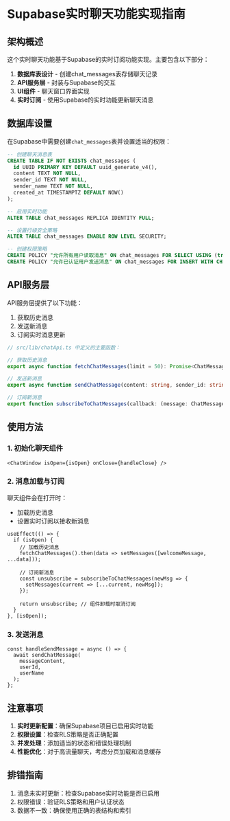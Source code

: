 # Supabase实时聊天功能实现指南

## 架构概述

这个实时聊天功能基于Supabase的实时订阅功能实现。主要包含以下部分：

1. **数据库表设计** - 创建chat_messages表存储聊天记录
2. **API服务层** - 封装与Supabase的交互
3. **UI组件** - 聊天窗口界面实现
4. **实时订阅** - 使用Supabase的实时功能更新聊天消息

## 数据库设置

在Supabase中需要创建`chat_messages`表并设置适当的权限：

```sql
-- 创建聊天消息表
CREATE TABLE IF NOT EXISTS chat_messages (
  id UUID PRIMARY KEY DEFAULT uuid_generate_v4(),
  content TEXT NOT NULL,
  sender_id TEXT NOT NULL,
  sender_name TEXT NOT NULL,
  created_at TIMESTAMPTZ DEFAULT NOW()
);

-- 启用实时功能
ALTER TABLE chat_messages REPLICA IDENTITY FULL;

-- 设置行级安全策略
ALTER TABLE chat_messages ENABLE ROW LEVEL SECURITY;

-- 创建权限策略
CREATE POLICY "允许所有用户读取消息" ON chat_messages FOR SELECT USING (true);
CREATE POLICY "允许已认证用户发送消息" ON chat_messages FOR INSERT WITH CHECK (auth.uid() = sender_id);
```

## API服务层

API服务层提供了以下功能：

1. 获取历史消息
2. 发送新消息
3. 订阅实时消息更新

```typescript
// src/lib/chatApi.ts 中定义的主要函数：

// 获取历史消息
export async function fetchChatMessages(limit = 50): Promise<ChatMessage[]>

// 发送新消息
export async function sendChatMessage(content: string, sender_id: string, sender_name: string): Promise<ChatMessage | null>

// 订阅新消息
export function subscribeToChatMessages(callback: (message: ChatMessage) => void): () => void
```

## 使用方法

### 1. 初始化聊天组件

```tsx
<ChatWindow isOpen={isOpen} onClose={handleClose} />
```

### 2. 消息加载与订阅

聊天组件会在打开时：
- 加载历史消息
- 设置实时订阅以接收新消息

```tsx
useEffect(() => {
  if (isOpen) {
    // 加载历史消息
    fetchChatMessages().then(data => setMessages([welcomeMessage, ...data]));
    
    // 订阅新消息
    const unsubscribe = subscribeToChatMessages(newMsg => {
      setMessages(current => [...current, newMsg]);
    });
    
    return unsubscribe; // 组件卸载时取消订阅
  }
}, [isOpen]);
```

### 3. 发送消息

```tsx
const handleSendMessage = async () => {
  await sendChatMessage(
    messageContent,
    userId,
    userName
  );
};
```

## 注意事项

1. **实时更新配置**：确保Supabase项目已启用实时功能
2. **权限设置**：检查RLS策略是否正确配置
3. **并发处理**：添加适当的状态和错误处理机制
4. **性能优化**：对于高流量聊天，考虑分页加载和消息缓存

## 排错指南

1. 消息未实时更新：检查Supabase实时功能是否已启用
2. 权限错误：验证RLS策略和用户认证状态
3. 数据不一致：确保使用正确的表结构和索引 